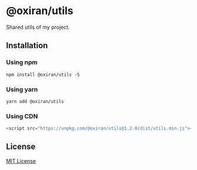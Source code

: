 # @oxiran/utils

Shared utils of my project.

## Installation

### Using npm
```shell
npm install @oxiran/utils -S
```

### Using yarn
```shell
yarn add @oxiran/utils
```
### Using CDN
```javascript
<script src="https://unpkg.com/@oxiran/utils@1.2.0/dist/utils.min.js"></script>
```

## License
[MIT License](LICENSE)

